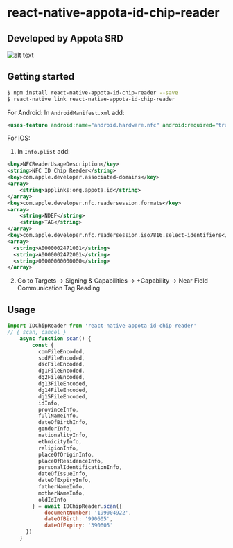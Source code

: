 # react-native-appota-id-chip-reader
## Developed by Appota SRD
![alt text](https://i.ibb.co/XY1S796/SRD-Logo.png)

## Getting started

```sh
$ npm install react-native-appota-id-chip-reader --save
$ react-native link react-native-appota-id-chip-reader
```

For Android:
In `AndroidManifest.xml` add:

```xml
<uses-feature android:name="android.hardware.nfc" android:required="true" />
```

For IOS:
1. In `Info.plist` add:

```xml
<key>NFCReaderUsageDescription</key>
<string>NFC ID Chip Reader</string>
<key>com.apple.developer.associated-domains</key>
<array>
    <string>applinks:org.appota.id</string>
</array>
<key>com.apple.developer.nfc.readersession.formats</key>
<array>
    <string>NDEF</string>
    <string>TAG</string>
</array>
<key>com.apple.developer.nfc.readersession.iso7816.select-identifiers</key>
<array>
  <string>A0000002471001</string>
  <string>A0000002472001</string>
  <string>00000000000000</string>
</array>
```

2. Go to Targets -> Signing & Capabilities -> +Capability -> Near Field Communication Tag Reading

## Usage
```js
import IDChipReader from 'react-native-appota-id-chip-reader'
// { scan, cancel }
    async function scan() {
        const {
          comFileEncoded,
          sodFileEncoded,
          dscFileEncoded,
          dg1FileEncoded,
          dg2FileEncoded,
          dg13FileEncoded,
          dg14FileEncoded,
          dg15FileEncoded,
          idInfo,
          provinceInfo,
          fullNameInfo,
          dateOfBirthInfo,
          genderInfo,
          nationalityInfo,
          ethnicityInfo,
          religionInfo,
          placeOfOriginInfo,
          placeOfResidenceInfo,
          personalIdentificationInfo,
          dateOfIssueInfo,
          dateOfExpiryInfo,
          fatherNameInfo,
          motherNameInfo,
          oldIdInfo
        } = await IDChipReader.scan({
            documentNumber: '199004922',
            dateOfBirth: '990605',
            dateOfExpiry: '390605'
      })
    }
```
